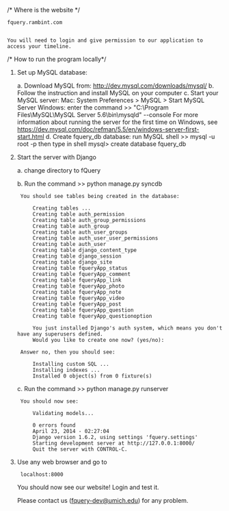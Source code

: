 /* Where is the website */

    fquery.rambint.com
    

    You will need to login and give permission to our application to access your timeline.


/* How to run the program locally*/

1. Set up MySQL database:

    a. Download MySQL from: http://dev.mysql.com/downloads/mysql/
    b. Follow the instruction and install MySQL on your computer
    c. Start your MySQL server:
        Mac: System Preferences > MySQL > Start MySQL Server
        Windows: enter the command 
            >> "C:\Program Files\MySQL\MySQL Server 5.6\bin\mysqld" --console
        For more information about running the server for the first time on Windows, see 
        https://dev.mysql.com/doc/refman/5.5/en/windows-server-first-start.html
    d. Create fquery_db database:
        run MySQL shell 
            >> mysql -u root -p
        then type in shell
            mysql> create database fquery_db

 
2. Start the server with Django

    a. change directory to fQuery

    b. Run the command 
        >> python manage.py syncdb

        You should see tables being created in the database:

            Creating tables ...
            Creating table auth_permission
            Creating table auth_group_permissions
            Creating table auth_group
            Creating table auth_user_groups
            Creating table auth_user_user_permissions
            Creating table auth_user
            Creating table django_content_type
            Creating table django_session
            Creating table django_site
            Creating table fqueryApp_status
            Creating table fqueryApp_comment
            Creating table fqueryApp_link
            Creating table fqueryApp_photo
            Creating table fqueryApp_note
            Creating table fqueryApp_video
            Creating table fqueryApp_post
            Creating table fqueryApp_question
            Creating table fqueryApp_questionoption

            You just installed Django's auth system, which means you don't have any superusers defined.
            Would you like to create one now? (yes/no): 

        Answer no, then you should see:

            Installing custom SQL ...
            Installing indexes ...
            Installed 0 object(s) from 0 fixture(s)


    c. Run the  command
        >> python manage.py runserver

        You should now see:

            Validating models...

            0 errors found
            April 23, 2014 - 02:27:04
            Django version 1.6.2, using settings 'fquery.settings'
            Starting development server at http://127.0.0.1:8000/
            Quit the server with CONTROL-C.

3. Use any web browser and go to 
    
        localhost:8000

    You should now see our website! Login and test it.

    Please contact us (fquery-dev@umich.edu) for any problem.
